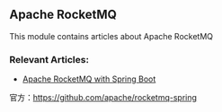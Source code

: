 ## Apache RocketMQ

This module contains articles about Apache RocketMQ

### Relevant Articles: 

- [Apache RocketMQ with Spring Boot](https://www.baeldung.com/apache-rocketmq-spring-boot)

官方：https://github.com/apache/rocketmq-spring
